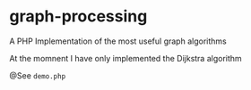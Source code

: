 # graph-processing
A PHP Implementation of the most useful graph algorithms

At the momnent I have only implemented the Dijkstra algorithm

@See `demo.php`
